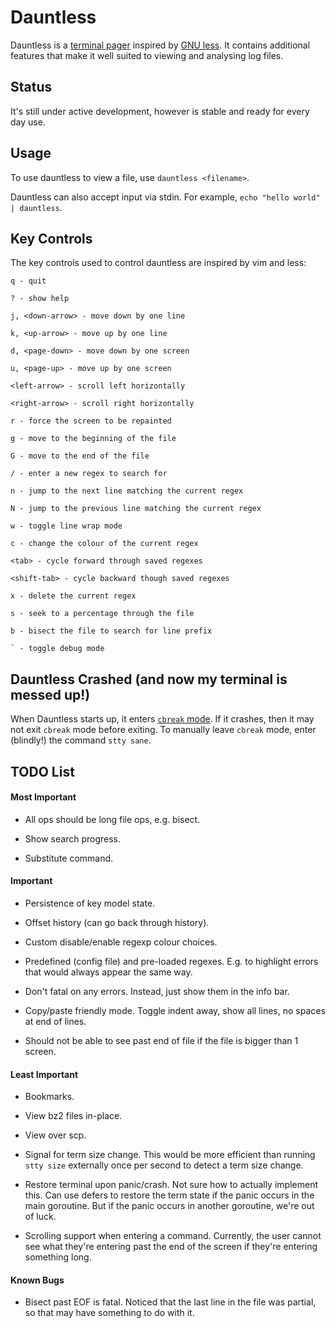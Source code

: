 # Dauntless

Dauntless is a [terminal pager](https://en.wikipedia.org/wiki/Terminal_pager)
inspired by [GNU less](https://www.gnu.org/software/less/). It contains
additional features that make it well suited to viewing and analysing log files.

## Status

It's still under active development, however is stable and ready for every day
use.

## Usage

To use dauntless to view a file, use `dauntless <filename>`.

Dauntless can also accept input via stdin. For example, `echo "hello world" | dauntless`.

## Key Controls

The key controls used to control dauntless are inspired by vim and less:

    q - quit

    ? - show help

    j, <down-arrow> - move down by one line

    k, <up-arrow> - move up by one line

    d, <page-down> - move down by one screen

    u, <page-up> - move up by one screen

    <left-arrow> - scroll left horizontally

    <right-arrow> - scroll right horizontally

    r - force the screen to be repainted

    g - move to the beginning of the file

    G - move to the end of the file

    / - enter a new regex to search for

    n - jump to the next line matching the current regex

    N - jump to the previous line matching the current regex

    w - toggle line wrap mode

    c - change the colour of the current regex

    <tab> - cycle forward through saved regexes

    <shift-tab> - cycle backward though saved regexes

    x - delete the current regex

    s - seek to a percentage through the file

    b - bisect the file to search for line prefix

    ` - toggle debug mode

## Dauntless Crashed (and now my terminal is messed up!)

When Dauntless starts up, it enters [`cbreak`
mode](https://en.wikipedia.org/wiki/Cooked_mode). If it crashes, then it may
not exit `cbreak` mode before exiting. To manually leave `cbreak` mode, enter
(blindly!) the command `stty sane`.

## TODO List

#### Most Important

* All ops should be long file ops, e.g. bisect.

* Show search progress.

* Substitute command.

#### Important

* Persistence of key model state.

* Offset history (can go back through history).

* Custom disable/enable regexp colour choices.

* Predefined (config file) and pre-loaded regexes. E.g. to highlight errors
  that would always appear the same way.

* Don't fatal on any errors. Instead, just show them in the info bar.

* Copy/paste friendly mode. Toggle indent away, show all lines, no spaces at
  end of lines.

* Should not be able to see past end of file if the file is bigger than 1
  screen.

#### Least Important

* Bookmarks.

* View bz2 files in-place.

* View over scp.

* Signal for term size change. This would be more efficient than running `stty
  size` externally once per second to detect a term size change.

* Restore terminal upon panic/crash. Not sure how to actually implement this.
  Can use defers to restore the term state if the panic occurs in the main
goroutine. But if the panic occurs in another goroutine, we're out of luck.

* Scrolling support when entering a command. Currently, the user cannot see
  what they're entering past the end of the screen if they're entering
something long.

#### Known Bugs

* Bisect past EOF is fatal. Noticed that the last line in the file was partial,
  so that may have something to do with it.

